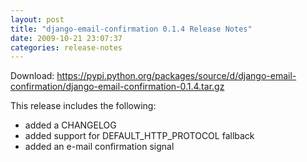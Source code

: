 ```yaml
---
layout: post
title: "django-email-confirmation 0.1.4 Release Notes"
date: 2009-10-21 23:07:37
categories: release-notes
---
```


Download: <https://pypi.python.org/packages/source/d/django-email-confirmation/django-email-confirmation-0.1.4.tar.gz>

This release includes the following:

* added a CHANGELOG
* added support for DEFAULT_HTTP_PROTOCOL fallback
* added an e-mail confirmation signal
